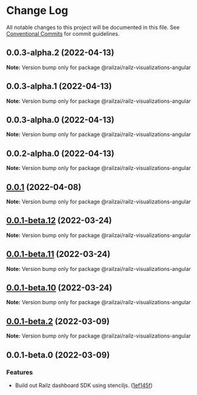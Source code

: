 # Change Log

All notable changes to this project will be documented in this file.
See [Conventional Commits](https://conventionalcommits.org) for commit guidelines.

## 0.0.3-alpha.2 (2022-04-13)

**Note:** Version bump only for package @railzai/railz-visualizations-angular





## 0.0.3-alpha.1 (2022-04-13)

**Note:** Version bump only for package @railzai/railz-visualizations-angular





## 0.0.3-alpha.0 (2022-04-13)

**Note:** Version bump only for package @railzai/railz-visualizations-angular





## 0.0.2-alpha.0 (2022-04-13)

**Note:** Version bump only for package @railzai/railz-visualizations-angular

## [0.0.1](https://github.com/railz-ai/railz-visualizations/compare/@railzai/railz-visualizations-angular@0.0.1-beta.8...@railzai/railz-visualizations-angular@0.0.1) (2022-04-08)

**Note:** Version bump only for package @railzai/railz-visualizations-angular

## [0.0.1-beta.12](https://github.com/railz-ai/railz-visualizations/compare/@railzai/railz-visualizations-angular@0.0.1-beta.11...@railzai/railz-visualizations-angular@0.0.1-beta.12) (2022-03-24)

**Note:** Version bump only for package @railzai/railz-visualizations-angular

## [0.0.1-beta.11](https://github.com/railz-ai/railz-visualizations/compare/@railzai/railz-visualizations-angular@0.0.1-beta.10...@railzai/railz-visualizations-angular@0.0.1-beta.11) (2022-03-24)

**Note:** Version bump only for package @railzai/railz-visualizations-angular

## [0.0.1-beta.10](https://github.com/railz-ai/railz-visualizations/compare/@railzai/railz-visualizations-angular@0.0.1-beta.8...@railzai/railz-visualizations-angular@0.0.1-beta.10) (2022-03-24)

**Note:** Version bump only for package @railzai/railz-visualizations-angular

## [0.0.1-beta.2](https://github.com/railz-ai/railz-visualizations/compare/@railzai/railz-visualizations-angular@0.0.1-beta.0...@railzai/railz-visualizations-angular@0.0.1-beta.2) (2022-03-09)

**Note:** Version bump only for package @railzai/railz-visualizations-angular

## 0.0.1-beta.0 (2022-03-09)

### Features

- Build out Railz dashboard SDK using stenciljs. ([1ef145f](https://github.com/railz-ai/railz-visualizations/commit/1ef145f0e66cb1b6308fa784ebd1ec8c0f3423bf))
